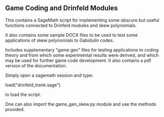 ## Game Coding and Drinfeld Modules

This contains a SageMath script for implementing some obscure but useful functions connected to Drinfeld modules and skew polynomials. 

It also contains some sample DOCX files to be used to test some applications of skew polynomials to Gabidulin codes.

Includes supplementary "game gen" files for testing applications to coding theory and from which some experimental results were derived, and which may be used for further game code development. It also contains a pdf version of the documentation.

Simply open a sagemath session and type:

load("drinfeld_trank.sage")

to load the script.

One can also import the game_gen_skew.py module and use the methods provided.
